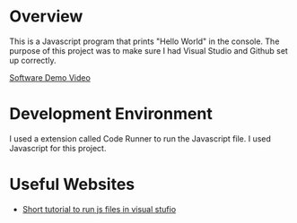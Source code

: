 # Overview

This is a Javascript program that prints "Hello World" in the console. The purpose of this project was to make sure I had Visual Studio and Github set up correctly.

[Software Demo Video](http://youtube.link.goes.here)

# Development Environment

I used a extension called Code Runner to run the Javascript file. I used Javascript for this project.

# Useful Websites

* [Short tutorial to run js files in visual stufio](https://www.geeksforgeeks.org/how-to-run-javascript-in-visual-studio/)
